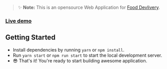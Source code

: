 > ✨ **Note:** This is an opensource Web Application for [Food Devlivery](https://vercel.com/sasikumars-projects-c1b34e52/job-portal).

### [Live demo](https://vercel.com/sasikumars-projects-c1b34e52/job-portal)

## Getting Started

- Install dependencies by running `yarn` or `npm install`.
- Run `yarn start` or `npm run start` to start the local development server.
- 😎 That's it! You're ready to start building awesome application.

